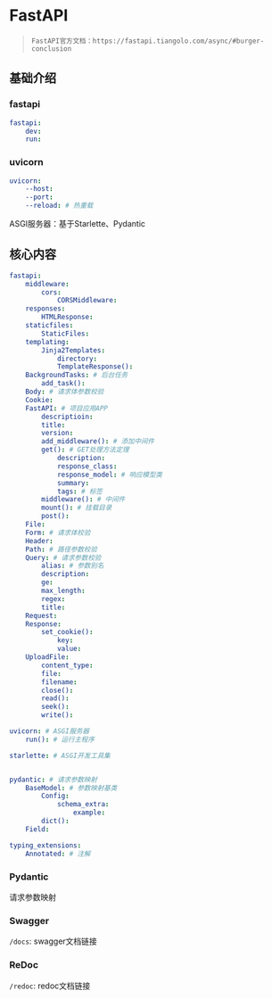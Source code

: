 # FastAPI

>
>`FastAPI官方文档：https://fastapi.tiangolo.com/async/#burger-conclusion`
>

## 基础介绍

### fastapi
```yaml
fastapi:
    dev:
    run:
```


### uvicorn
```yaml
uvicorn:
    --host:
    --port:
    --reload: # 热重载
```


ASGI服务器：基于Starlette、Pydantic



## 核心内容
```yaml
fastapi:
    middleware:
        cors:
            CORSMiddleware:
    responses:
        HTMLResponse:
    staticfiles:
        StaticFiles:
    templating:
        Jinja2Templates:
            directory:
            TemplateResponse():
    BackgroundTasks: # 后台任务
        add_task():
    Body: # 请求体参数校验
    Cookie:     
    FastAPI: # 项目应用APP
        descriptioin:
        title:
        version:
        add_middleware(): # 添加中间件
        get(): # GET处理方法定理
            description:
            response_class:
            response_model: # 响应模型类
            summary:
            tags: # 标签
        middleware(): # 中间件
        mount(): # 挂载目录
        post():
    File:
    Form: # 请求体校验
    Header:
    Path: # 路径参数校验
    Query: # 请求参数校验
        alias: # 参数别名
        description:
        ge:
        max_length: 
        regex:
        title:
    Request:
    Response:
        set_cookie():
            key:
            value:
    UploadFile:
        content_type:
        file:
        filename:
        close():
        read():
        seek():
        write():

uvicorn: # ASGI服务器
    run(): # 运行主程序

starlette: # ASGI开发工具集


pydantic: # 请求参数映射
    BaseModel: # 参数映射基类
        Config:
            schema_extra:
                example:
        dict():
    Field:

typing_extensions:
    Annotated: # 注解
```


### Pydantic

请求参数映射




### Swagger

`/docs`: swagger文档链接




### ReDoc
`/redoc`: redoc文档链接